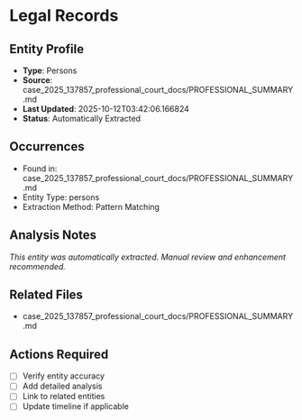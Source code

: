 # Legal Records

## Entity Profile
- **Type**: Persons
- **Source**: case_2025_137857_professional_court_docs/PROFESSIONAL_SUMMARY.md
- **Last Updated**: 2025-10-12T03:42:06.166824
- **Status**: Automatically Extracted

## Occurrences
- Found in: case_2025_137857_professional_court_docs/PROFESSIONAL_SUMMARY.md
- Entity Type: persons
- Extraction Method: Pattern Matching

## Analysis Notes
*This entity was automatically extracted. Manual review and enhancement recommended.*

## Related Files
- case_2025_137857_professional_court_docs/PROFESSIONAL_SUMMARY.md

## Actions Required
- [ ] Verify entity accuracy
- [ ] Add detailed analysis
- [ ] Link to related entities
- [ ] Update timeline if applicable
